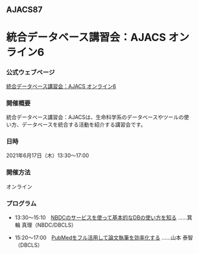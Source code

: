 ## AJACS87
# 統合データベース講習会：AJACS オンライン6

### 公式ウェブページ
[統合データベース講習会：AJACS オンライン6](https://biosciencedbc.jp/event/ajacs/ajacs87.html)  

### 開催概要
統合データベース講習会：AJACSは、生命科学系のデータベースやツールの使い方、データベースを統合する活動を紹介する講習会です。

### 日時
2021年6月17日（木）13:30～17:00

### 開催方法
オンライン

### プログラム
- 13:30～15:10　[NBDCのサービスを使って基本的なDBの使い方を知る](01_minowa)
……箕輪 真理（NBDC/DBCLS）

- 15:20～17:00　[PubMedをフル活用して論文執筆を効率化する](02_yamamoto)
……山本 泰智（DBCLS）
